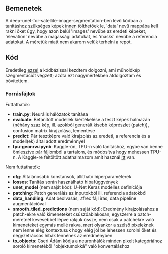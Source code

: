 ## Bemenetek
A deep-unet-for-satellite-image-segmentation-ben levő kódban a tanításhoz szükséges képek [innen](https://ieee-dataport.org/open-access/geonrw) tölthetőek le, 'data' nevű mappába kell rakni őket úgy, hogy azon belül 'images' nevűbe az eredeti képeket, 'elevation' nevűbe a magassági adatokat, és 'masks' nevűbe a referencia adatokat. A méretük miatt nem akarom velük terhelni a repot.  

## Kód
Eredetileg [ezzel](https://github.com/reachsumit/deep-unet-for-satellite-image-segmentation) a kódbázissal kezdtem dolgozni, ami műholdkép szegmentációt végzett; azóta ezt nagymértékben átdolgoztam és bővítettem.

### Forrásfájlok
Futtathatók: 
- **train.py**: Neurális hálózatok tanítása
- **evaluate**: Betanított modellek kiértékelése a teszt képek halmazán (néhány száz kép, ill. azokból generált kisebb képrészlet (patch)), confusion matrix kirajzolása, lementése
- **predict**: Pár tesztképre való kirajzolás az eredeti, a referencia és a modell(ek) által adott eredménnyel
- **tpu-geonrw.ipynb**: Kaggle-ön, TPU-n való tanításhoz, egybe van benne ömlesztve pár fájlomból a tartalom, és módosítva hogy mehessen TPU-n. A Kaggle-re feltöltött adathalmazom amit használ [itt](https://www.kaggle.com/tomisajti/geonrw-patches) van.


Nem futtathatók:
- **cfg**: Általánosabb konstansok, állítható hiperparaméterek
- **losses**: Tanítás során használható hibafüggvények
- **unet_model** (nem saját kód): U-Net Keras modelles definíciója
- **patching**: Patch generálás az inputokból ill. referencia adatokból
- **data_handling**: Adat beolvasás, .tfrec fájl írás, data pipeline augmentációval
- **smooth_tiled_predictions** (nem saját kód): Eredmény kirajzolásahoz a patch-ekre való kimeneteket csúszóablakosan, egyszerre a patch-méretnél kevesebbet lépve rakjuk össze, nem csak a patchekre való kimeneteket egymás mellé rakva, mert olyankor a szélső pixeleknek nem lenne elég kontextusuk hogy elég jól be lehessen sorolni őket és négyzetrácsos hibák lennének az eredményben
- **to_objects**: Cseri Ádám kódja a neuronhálók minden pixelt kategóriához soroló kimenetéből "objektumokká" való konvertáláshoz
